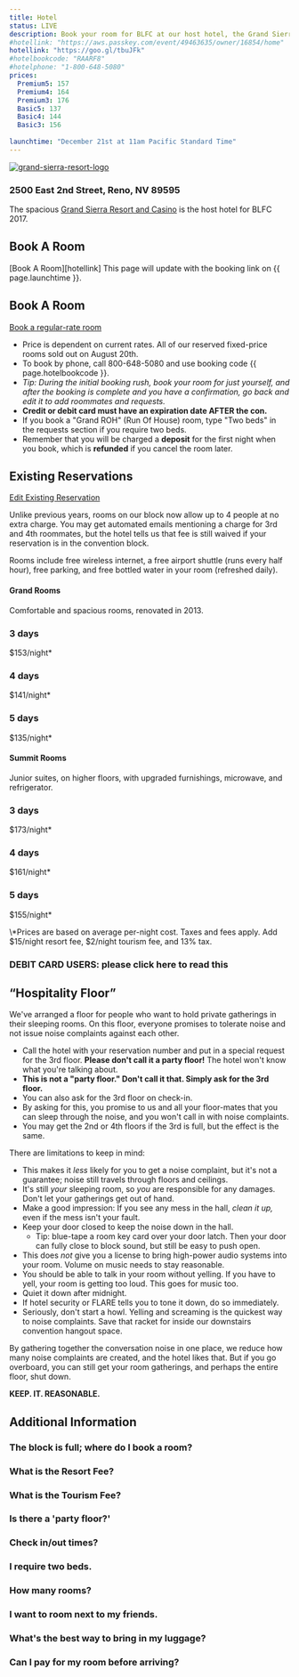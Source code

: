 ```yaml
---
title: Hotel
status: LIVE
description: Book your room for BLFC at our host hotel, the Grand Sierra Resort. 
#hotellink: "https://aws.passkey.com/event/49463635/owner/16854/home"
hotellink: "https://goo.gl/tbuJFk"
#hotelbookcode: "RAARF8"
#hotelphone: "1-800-648-5080"
prices:
  Premium5: 157
  Premium4: 164
  Premium3: 176
  Basic5: 137
  Basic4: 144
  Basic3: 156
  
launchtime: "December 21st at 11am Pacific Standard Time"
---
```

<div class="page-wrapper"><div id="hotel-thehotel" class="fullwidth textcenter chunk-imgbg" style="margin:0;background-image:url(/wp-content/uploads/hotel_bap.jpg);"><div class="skivdiv-content"><p><a href="http://www.grandsierraresort.com/" target="_blank"><img class="aligncenter" src="https://www.goblfc.org/wp-content/uploads/grand-sierra-resort-logo-512x150.png" alt="grand-sierra-resort-logo"></a></p>
<h3>2500 East 2nd Street, Reno, NV 89595</h3>
<p>The spacious <a href="http://www.grandsierraresort.com/" target="_blank">Grand Sierra Resort and Casino</a> is the host hotel for BLFC 2017.</p>
<!--<p><a href="https://www.google.com/maps/place/2500+E+2nd+St/@39.5231615,-119.7797565,17z/data=!3m1!4b1!4m2!3m1!1s0x80993f5b7a9a2d7d:0x801e4538bfd9d6ed" target="_blank"><img src="/wp-content/uploads/maps_google.png" alt="Google Maps" width="50" height="50"></a> <a href="bingmaps:///?vcp=39.52341~-119.778689&amp;vlvl=18&amp;bb=-119.783984~-119.773393_39.525684~39.521136&amp;sty=r&amp;trfc=0&amp;q=2500 East&amp;where=&amp;nc=&amp;sbb=-119.783984~-119.773393_39.525684~39.521136" target="_blank"><img src="/wp-content/uploads/maps_windows.png" alt="Windows 8 Maps" width="50" height="50"></a> <a href="http://www.bing.com/maps/?v=2&amp;cp=39.522690~-119.779091&amp;lvl=16&amp;sty=r&amp;q=2500%20E%202nd%20St%2C%20Reno%2C%20Nevada%2C%20United%20States&amp;form=LMLTCC" target="_blank"><img src="/wp-content/uploads/maps_bing.jpg" alt="Bing Maps" width="50" height="50"></a> <a href="https://maps.yahoo.com/businesses/?lat=39.526901200975125&amp;lon=-119.7805666923523&amp;bb=39.531435987760496%2C-119.79090929031372%2C39.52238266995704%2C-119.77022409439087&amp;n=2500%20E%202nd%20St%2C%20Reno%2C%20NV%2089502&amp;bid=29883366&amp;b=Grand%20Sierra%20Resort%20and%20Casino" target="_blank"><img src="/wp-content/uploads/maps_yahoo.jpg" alt="Yahoo Maps" width="50" height="50"></a></p>-->
<div class="clear"></div></div></div>

## Book A Room
[Book A Room][hotellink]
This page will update with the booking link on {{ page.launchtime }}.
<div id="hotel-book" class="one_full textcenter"><h2><span>Book A Room</span></h2><div class="page-wrapper"><p><a href="https://rooms.grandsierraresort.com/" target="_blank" class="button aligncenter">Book a regular-rate room</a></p>
<ul class="textleft">
<li>Price is dependent on current rates. All of our reserved fixed-price rooms sold out on August 20th.</li>
<li>To book by phone, call 800-648-5080 and use booking code {{ page.hotelbookcode }}.</li>
<li class="hidden"><em>Tip: During the initial booking rush, book your room for just yourself, and after the booking is complete and you have a confirmation, go back and edit it to add roommates and requests.</em></li>
<li><strong>Credit or debit card must have an expiration date AFTER the con.</strong></li>
<li class="hidden">If you&nbsp;book&nbsp;a "Grand ROH" (Run Of House) room, type "Two beds" in the requests section if you require two beds.</li>
<li>Remember that you will be charged a <strong>deposit</strong> for the first night when you book, which is <strong>refunded</strong> if you cancel the room later.</li>
</ul>
<div class="clear"></div></div></div>


<div id="hotel-price" class="one_full"><h2><span>Existing Reservations</span></h2><div class="page-wrapper">

<p><a href="https://resweb.passkey.com/Resweb.do?mode=welcome_ei_new&amp;eventID=15651497" target="_blank" class="button aligncenter">Edit Existing Reservation</a></p>

<p>Unlike previous years, rooms on our block now allow up to 4 people at no extra charge. You may get automated emails mentioning a charge for 3rd and 4th roommates, but the hotel tells us that fee is still waived if your reservation is in the convention block.</p>

<p>Rooms include free wireless internet, a free airport shuttle (runs every half hour), free parking, and free bottled water in your room (refreshed daily).</p>

<div class="one_half hotel-room-type" style="background-image:url(/wp-content/uploads/hotel_gsr_hotel.jpg)"><div class="skivdiv-content">
<h4>Grand Rooms</h4>
<p>Comfortable and spacious rooms, renovated in 2013.</p>
<div class="one_third"><h3><span>3 days</span></h3><div class="skivdiv-content"><p>$153/night*</p>
<div class="clear"></div></div></div>
<div class="one_third"><h3><span>4 days</span></h3><div class="skivdiv-content"><p>$141/night*</p>
<div class="clear"></div></div></div>
<div class="one_third"><h3><span>5 days</span></h3><div class="skivdiv-content"><p>$135/night*</p>
<div class="clear"></div></div></div>
<div class="clear"></div></div></div>
<div class="one_half hotel-room-type" style="background-image:url(/wp-content/uploads/hotel_summit_grand.jpg)"><div class="skivdiv-content">
<h4>Summit Rooms</h4>
<p>Junior suites, on higher floors, with upgraded furnishings, microwave, and refrigerator.</p>
<div class="one_third"><h3><span>3 days</span></h3><div class="skivdiv-content"><p>$173/night*</p>
<div class="clear"></div></div></div>
<div class="one_third"><h3><span>4 days</span></h3><div class="skivdiv-content"><p>$161/night*</p>
<div class="clear"></div></div></div>
<div class="one_third"><h3><span>5 days</span></h3><div class="skivdiv-content"><p>$155/night*</p>
<div class="clear"></div></div></div>
<div class="clear"></div></div></div>
\*Prices are based on average per-night cost. Taxes and fees apply. Add $15/night resort fee, $2/night tourism fee, and 13% tax.

<div class="chunk-accordion"><h3 class="accordion-title">DEBIT CARD USERS: please click here to read this</h3><div class="accordion-content" style="display: none;"><p>The hotel reserves an extra $50/night when you check in. If you check in using a debit card, this will reduce your available balance. It may take as many as 10 days after checkout to be returned to your account; your bank controls that, not the hotel.<br>
<em>Tip: if you're eating in on-site restaurants, charge to your room to utilize this tied-up money.</em></p>
</div></div>

<div class="clear"></div></div></div>
<div id="hospitality" class="one_full"><h2><span>“Hospitality Floor”</span></h2><div class="page-wrapper">
<p>We've arranged a floor for people who want to hold private gatherings in their sleeping rooms. On this floor, everyone promises to tolerate noise and not issue noise complaints against each other.</p>
<ul>
<li>Call the hotel with your reservation number and put in a special request for the 3rd floor. <strong>Please don't call it a party floor!</strong> The hotel won't know what you're talking about.</li>
<li><strong>This is not a "party floor." Don't call it that. Simply ask for the 3rd floor.</strong></li>
<li>You can also ask for the 3rd floor on check-in.</li>
<li>By asking for this, you promise to us and all your floor-mates that you can sleep through the noise, and you won't call in with noise complaints.</li>
<li>You may get the 2nd or 4th floors if the 3rd is full, but the effect is the same.</li>
</ul>
<p>There are limitations to keep in mind:</p>
<ul>
<li>This makes it <em>less</em> likely for you to get a noise complaint, but it's not a guarantee; noise still travels through floors and ceilings.</li>
<li>It's still <em>your</em> sleeping room, so <em>you</em> are responsible for any damages. Don't let your gatherings get out of hand.</li>
<li>Make a good impression: If you see any mess in the hall, <em>clean it up,</em> even if the mess isn't your fault.</li>
<li>Keep your door closed to keep the noise down in the hall. <ul><li>Tip: blue-tape a room key card over your door latch. Then your door can fully close to block sound, but still be easy to push open.</li></ul></li>
<li>This does <em>not</em> give you a license to bring high-power audio systems into your room. Volume on music needs to stay reasonable.</li>
<li>You should be able to talk in your room without yelling. If you have to yell, your room is getting too loud. This goes for music too.</li>
<li>Quiet it down after midnight.</li>
<li>If hotel security or FLARE tells you to tone it down, do so immediately.</li>
<li>Seriously, don't start a howl. Yelling and screaming is the quickest way to noise complaints. Save that racket for inside our downstairs convention hangout space.</li>

</ul>
<p>By gathering together the conversation noise in one place, we reduce how many noise complaints are created, and the hotel likes that. But if you go overboard, you can still get your room gatherings, and perhaps the entire floor, shut down.</p><p><strong>KEEP. IT. REASONABLE.</strong></p>
<div class="clear"></div></div></div>

<div id="hotel-faq" class="one_full"><h2><span>Additional Information</span></h2><div class="page-wrapper">

<div class="chunk-accordion"><h3 class="accordion-title">The block is full; where do I book a room?</h3><div class="accordion-content" style="display: none;"><p>Our block is sold out, but the hotel still has rooms. We recommend you <a href="http://rooms.grandsierraresort.com">book a general-priced room using the GSR website</a>. There are no shuttle services to other hotels. There is <a href="https://www.google.com/maps/place/Baymont+Inn+and+Suites+Reno/@39.5214178,-119.7871447,15.75z/data=!4m8!3m7!1s0x0:0xd92b572278d291d6!5m2!1s2017-06-01!2i4!8m2!3d39.5197985!4d-119.7870469">one small motel within walking distance</a>; it is not an official overflow and is not making any special arrangements for our attendees.</p>
</div></div>

<div class="chunk-accordion"><h3 class="accordion-title">What is the Resort Fee?</h3><div class="accordion-content" style="display: none;"><p>This hotel charges a resort fee in addition to your room rate, which pays for the airport shuttle, parking, pool, gym, internet, and free bottled water.</p>
</div></div>

<div class="chunk-accordion"><h3 class="accordion-title">What is the Tourism Fee?</h3><div class="accordion-content" style="display: none;"><p>A fee mandated by the City of Reno for all hotels, instituted in 2015.</p>
</div></div>

<div class="chunk-accordion"><h3 class="accordion-title">Is there a 'party floor?'</h3><div class="accordion-content" style="display: none;"><p>The closest equivalent is the <a href="#hospitality">hospitality floor</a>. Call in a request to be put on the 3rd floor. <strong>Do not say the words "party floor" to the hotel.</strong></p>
</div></div>

<div class="chunk-accordion"><h3 class="accordion-title">Check in/out times?</h3><div class="accordion-content" style="display: none;"><p>Check in after 3PM. Check out by 11AM.</p>
</div></div>

<div class="chunk-accordion"><h3 class="accordion-title">I require two beds.</h3><div class="accordion-content" style="display: none;"><p>Write "2 beds" in the requests section. Or declare 4 people in the room. We recommend doing both.</p>
</div></div>

<div class="chunk-accordion"><h3 class="accordion-title">How many rooms?</h3><div class="accordion-content" style="display: none;"><p>The hotel has 2,000 rooms. Our block has about 1000.</p>
</div></div>

<div class="chunk-accordion"><h3 class="accordion-title">I want to room next to my friends.</h3><div class="accordion-content" style="display: none;"><p>After booking online, just call the hotel with the confirmation numbers and ask to be placed together.</p>
</div></div>

<div class="chunk-accordion"><h3 class="accordion-title">What's the best way to bring in my luggage?</h3><div class="accordion-content" style="display: none;"><p>You may not use the front entrance as a loading zone, and you may not use the bell carts. Please park in self-parking, and then hand carry your luggage to your room. We recommend bringing your own folding cart.<br>
Or, you can park in the front entrance, and leave it up to the valet parking and bellmen to move your car and luggage. Last we checked, there was no official fee for this service, but tips are expected.</p>
</div></div>

<div class="chunk-accordion"><h3 class="accordion-title">Can I pay for my room before arriving?</h3><div class="accordion-content" style="display: none;"><p>Yes, just call the hotel with your confirmation number.</p>
</div></div>

<div class="clear"></div></div></div></div>
